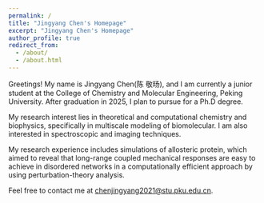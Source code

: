 ```yaml
---
permalink: /
title: "Jingyang Chen's Homepage"
excerpt: "Jingyang Chen's Homepage"
author_profile: true
redirect_from: 
  - /about/
  - /about.html
---
```




Greetings! My name is Jingyang Chen(陈 敬旸), and I am currently a junior student at the College of Chemistry and Molecular Engineering, Peking University. After graduation in 2025, I plan to pursue for a Ph.D degree.

My research interest lies in theoretical and computational chemistry and biophysics, specifically in multiscale modeling of biomolecular. I am also interested in spectroscopic and imaging techniques. 

My research experience includes simulations of allosteric protein, which aimed to reveal that long-range coupled mechanical responses are easy to achieve in disordered networks in a computationally efficient approach by using perturbation-theory analysis.

Feel free to contact me at chenjingyang2021@stu.pku.edu.cn.

